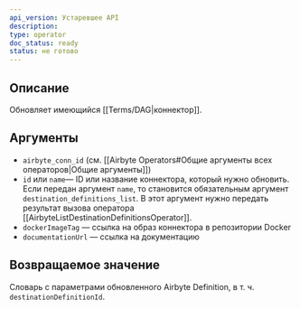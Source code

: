 ```yaml
---
api_version: Устаревшее API
description: 
type: operator
doc_status: ready
status: не готово
---
```

## Описание
Обновляет имеющийся [[Terms/DAG|коннектор]].
## Аргументы
- `airbyte_conn_id` (см. [[Airbyte Operators#Общие аргументы всех операторов|Общие аргументы]])
- `id` или `name`— ID или название коннектора, который нужно обновить. Если передан аргумент `name`, то  становится обязательным аргумент `destination_definitions_list`. В этот аргумент нужно передать результат вызова оператора [[AirbyteListDestinationDefinitionsOperator]].
- `dockerImageTag` — ссылка на образ коннектора в репозитории Docker
- `documentationUrl` — ссылка на документацию
## Возвращаемое значение
Словарь с параметрами обновленного Airbyte Definition, в т. ч. `destinationDefinitionId`.